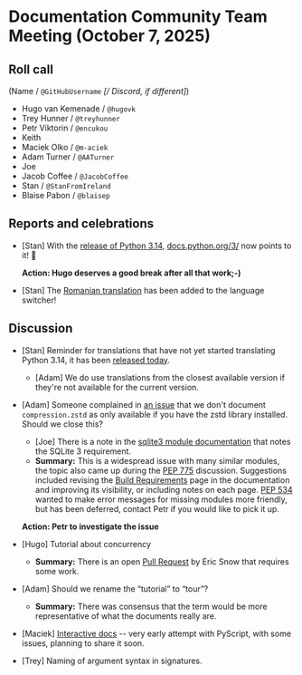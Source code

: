 # Documentation Community Team Meeting (October 7, 2025)

## Roll call

(Name / `@GitHubUsername` *[/ Discord, if different]*)

- Hugo van Kemenade / `@hugovk`
- Trey Hunner / `@treyhunner`
- Petr Viktorin / `@encukou`
- Keith
- Maciek Olko / `@m-aciek`
- Adam Turner / `@AATurner`
- Joe
- Jacob Coffee / `@JacobCoffee`
- Stan / `@StanFromIreland`
- Blaise Pabon / `@blaisep`


## Reports and celebrations

- [Stan] With the [release of Python 3.14](https://discuss.python.org/t/104210/),
  [docs.python.org/3/](https://docs.python.org/3/) now points to it! 🥧

  **Action: Hugo deserves a good break after all that work;-)**

- [Stan] The [Romanian translation](https://docs.python.org/ro/3.14/) has been
  added to the language switcher!


## Discussion

- [Stan] Reminder for translations that have not yet started translating
  Python 3.14, it has been [released today](https://discuss.python.org/t/104210/).
  - [Adam] We do use translations from the closest available version if they're
    not available for the current version.

- [Adam] Someone complained in [an issue](https://github.com/python/cpython/issues/139707)
  that we don't document `compression.zstd` as only available if you have the
  zstd library installed. Should we close this?
  - [Joe] There is a note in the [sqlite3 module documentation](https://docs.python.org/3/library/sqlite3.html)
    that notes the SQLite 3 requirement.
  - **Summary:** This is a widespread issue with many similar modules, the topic
    also came up during the [PEP 775](https://peps.python.org/pep-0775/) discussion.
    Suggestions included revising the [Build Requirements](https://docs.python.org/3/using/configure.html#build-requirements)
    page in the documentation and improving its visibility, or including notes on
    each page.
    [PEP 534](https://peps.python.org/pep-0534/) wanted to make error
    messages for missing modules more friendly,
    but has been deferred, contact Petr if you would like to pick it up.

  **Action: Petr to investigate the issue**

- [Hugo] Tutorial about concurrency
  - **Summary:** There is an open [Pull Request](https://github.com/python/cpython/pull/123163)
    by Eric Snow that requires some work.

- [Adam] Should we rename the “tutorial” to “tour”?
  - **Summary:** There was consensus that the term would be more representative
  of what the documents really are.

- [Maciek] [Interactive docs](https://discuss.python.org/t/python-console-embedded-in-docs/38477/12)
  -- very early attempt with PyScript, with some issues, planning to share it soon.

- [Trey] Naming of argument syntax in signatures.
